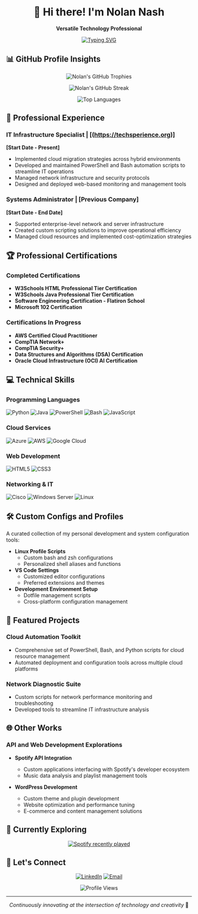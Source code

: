 <div align="center">

# 👋 Hi there! I'm Nolan Nash

**Versatile Technology Professional**

[![Typing SVG](https://readme-typing-svg.demolab.com?font=Fira+Code&size=24&pause=1000&color=00A9F0&center=true&width=600&lines=Cloud+Developer;Network+Engineer;Web+Developer;Systems+Administrator;Automation+Specialist;IT+Technician)](https://git.io/typing-svg)

</div>

## 📊 GitHub Profile Insights

<div align="center">

![Nolan's GitHub Trophies](https://github-profile-trophy.vercel.app/?username=nolannash&theme=radical&column=4&margin-w=15&margin-h=15)

![Nolan's GitHub Streak](https://github-readme-streak-stats.herokuapp.com/?user=nolannash&theme=dark&background=000000)

![Top Languages](https://github-readme-stats.vercel.app/api/top-langs/?username=nolannash&layout=compact&theme=vision-friendly-dark)

</div>



## 💼 Professional Experience

### IT Infrastructure Specialist | [(https://techsperience.org)]
**[Start Date - Present]**
- Implemented cloud migration strategies across hybrid environments
- Developed and maintained PowerShell and Bash automation scripts to streamline IT operations
- Managed network infrastructure and security protocols
- Designed and deployed web-based monitoring and management tools

### Systems Administrator | [Previous Company]
**[Start Date - End Date]**
- Supported enterprise-level network and server infrastructure
- Created custom scripting solutions to improve operational efficiency
- Managed cloud resources and implemented cost-optimization strategies

## 🏆 Professional Certifications

### Completed Certifications
- **W3Schools HTML Professional Tier Certification**
- **W3Schools Java Professional Tier Certification**
- **Software Engineering Certification - Flatiron School**
- **Microsoft 102 Certification**

### Certifications In Progress
- **AWS Certified Cloud Practitioner**
- **CompTIA Network+**
- **CompTIA Security+**
- **Data Structures and Algorithms (DSA) Certification**
- **Oracle Cloud Infrastructure (OCI) AI Certification**

## 💻 Technical Skills

### Programming Languages
![Python](https://img.shields.io/badge/-Python-3776AB?style=flat-square&logo=python&logoColor=white)
![Java](https://img.shields.io/badge/-Java-007396?style=flat-square&logo=java&logoColor=white)
![PowerShell](https://img.shields.io/badge/-PowerShell-5391FE?style=flat-square&logo=powershell&logoColor=white)
![Bash](https://img.shields.io/badge/-Bash-4EAA25?style=flat-square&logo=gnu-bash&logoColor=white)
![JavaScript](https://img.shields.io/badge/-JavaScript-F7DF1E?style=flat-square&logo=javascript&logoColor=black)

### Cloud Services
![Azure](https://img.shields.io/badge/-Azure-0089D6?style=flat-square&logo=microsoft-azure&logoColor=white)
![AWS](https://img.shields.io/badge/-AWS-232F3E?style=flat-square&logo=amazon-aws&logoColor=white)
![Google Cloud](https://img.shields.io/badge/-Google%20Cloud-4285F4?style=flat-square&logo=google-cloud&logoColor=white)

### Web Development
![HTML5](https://img.shields.io/badge/-HTML5-E34F26?style=flat-square&logo=html5&logoColor=white)
![CSS3](https://img.shields.io/badge/-CSS3-1572B6?style=flat-square&logo=css3&logoColor=white)

### Networking & IT
![Cisco](https://img.shields.io/badge/-Cisco-1BA0D7?style=flat-square&logo=cisco&logoColor=white)
![Windows Server](https://img.shields.io/badge/-Windows%20Server-0078D6?style=flat-square&logo=windows&logoColor=white)
![Linux](https://img.shields.io/badge/-Linux-FCC624?style=flat-square&logo=linux&logoColor=black)

## 🛠️ Custom Configs and Profiles
A curated collection of my personal development and system configuration tools:
- **Linux Profile Scripts**
  - Custom bash and zsh configurations
  - Personalized shell aliases and functions
- **VS Code Settings**
  - Customized editor configurations
  - Preferred extensions and themes
- **Development Environment Setup**
  - Dotfile management scripts
  - Cross-platform configuration management

## 🔧 Featured Projects

### Cloud Automation Toolkit
- Comprehensive set of PowerShell, Bash, and Python scripts for cloud resource management
- Automated deployment and configuration tools across multiple cloud platforms

### Network Diagnostic Suite
- Custom scripts for network performance monitoring and troubleshooting
- Developed tools to streamline IT infrastructure analysis

## 🌐 Other Works

### API and Web Development Explorations
- **Spotify API Integration**
  - Custom applications interfacing with Spotify's developer ecosystem
  - Music data analysis and playlist management tools

- **WordPress Development**
  - Custom theme and plugin development
  - Website optimization and performance tuning
  - E-commerce and content management solutions

## 🎵 Currently Exploring

<div align="center">

[![Spotify recently played](https://spotify-recently-played-readme.vercel.app/api?user=SPOTIFY_USERNAME&count=3&width=600)](https://open.spotify.com/user/SPOTIFY_USERNAME)

</div>

## 🤝 Let's Connect

<div align="center">

[![LinkedIn](https://img.shields.io/badge/-LinkedIn-0077B5?style=for-the-badge&logo=linkedin&logoColor=white)](https://www.linkedin.com/in/nolan-nash/)
[![Email](https://img.shields.io/badge/-Email-D14836?style=for-the-badge&logo=gmail&logoColor=white)](mailto:nolan@nolannashdev.com)

![Profile Views](https://komarev.com/ghpvc/?username=nolannash&style=flat-square&color=blue)

</div>

---

<div align="center">

*Continuously innovating at the intersection of technology and creativity* 🚀

</div>
